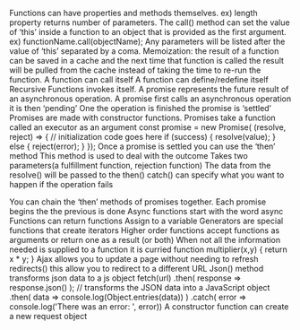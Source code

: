 Functions can have properties and methods themselves.
ex) length property returns number of parameters.
The call() method can set the value of ‘this’ inside a function to an object that is provided as the first argument.
ex) functionName.call(objectName);
Any parameters will be listed after the value of ‘this’ separated by a coma.
Memoization: the result of a function can be saved in a cache and the next time that function is called the result will be pulled from the cache instead of taking the time to re-run the function.
A function can call itself
A function can define/redefine itself
Recursive Functions invokes itself.
A promise represents the future result of an asynchronous operation. 
A promise first calls an asynchronous operation it is then ‘pending’
One the operation is finished the promise is ‘settled’
Promises are made with constructor functions.
Promises take a function called an executor as an argument
const promise = new Promise( (resolve, reject) => {
   // initialization code goes here
   if (success) {
       resolve(value);
   } else {
       reject(error);
   }
});
Once a promise is settled you can use the ‘then’ method
This method is used to deal with the outcome
Takes two parameters(a fulfillment function, rejection function)
The data from the resolve() will be passed to the then()
catch() can specify what you want to happen if the operation fails

You can chain the ‘then’ methods of promises together.
Each promise begins the the previous is done
Async functions start with the word async
Functions can return functions
Assign to a variable
Generators are special functions that create iterators
Higher order functions accept functions as arguments or return one as a result (or both)
When not all the information needed is supplied to a function it is curried
function multiplier(x,y) {
   return x * y;
}
Ajax allows you to update a page without needing to refresh
redirects() this allow you to redirect to a different URL 
Json() method transforms json data to a js object
fetch(url)
.then( response => response.json() ); // transforms the JSON data into a JavaScript object
.then( data => console.log(Object.entries(data)) )
.catch( error => console.log('There was an error: ', error))
A constructor function can create a new request object
